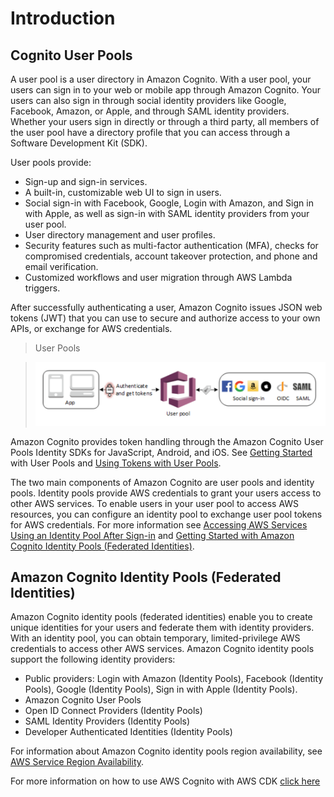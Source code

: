 # Introduction

## Cognito User Pools

A user pool is a user directory in Amazon Cognito. With a user pool, your users can sign in to your web or mobile app through Amazon Cognito. Your users can also sign in through social identity providers like Google, Facebook, Amazon, or Apple, and through SAML identity providers. Whether your users sign in directly or through a third party, all members of the user pool have a directory profile that you can access through a Software Development Kit (SDK).

User pools provide:

- Sign-up and sign-in services.
- A built-in, customizable web UI to sign in users.
- Social sign-in with Facebook, Google, Login with Amazon, and Sign in with Apple, as well as sign-in with SAML identity providers from your user pool.
- User directory management and user profiles.
- Security features such as multi-factor authentication (MFA), checks for compromised credentials, account takeover protection, and phone and email verification.
- Customized workflows and user migration through AWS Lambda triggers.

After successfully authenticating a user, Amazon Cognito issues JSON web tokens (JWT) that you can use to secure and authorize access to your own APIs, or exchange for AWS credentials.


>User Pools

>![User Pools](imgs/userPools.png)  


Amazon Cognito provides token handling through the Amazon Cognito User Pools Identity SDKs for JavaScript, Android, and iOS. See [Getting Started](https://docs.aws.amazon.com/cognito/latest/developerguide/getting-started-with-cognito-user-pools.html) with User Pools and [Using Tokens with User Pools](https://docs.aws.amazon.com/cognito/latest/developerguide/amazon-cognito-user-pools-using-tokens-with-identity-providers.html).

The two main components of Amazon Cognito are user pools and identity pools. Identity pools provide AWS credentials to grant your users access to other AWS services. To enable users in your user pool to access AWS resources, you can configure an identity pool to exchange user pool tokens for AWS credentials. For more information see [Accessing AWS Services Using an Identity Pool After Sign-in](https://docs.aws.amazon.com/cognito/latest/developerguide/amazon-cognito-integrating-user-pools-with-identity-pools.html) and [Getting Started with Amazon Cognito Identity Pools (Federated Identities)](https://docs.aws.amazon.com/cognito/latest/developerguide/getting-started-with-identity-pools.html).



## Amazon Cognito Identity Pools (Federated Identities)

Amazon Cognito identity pools (federated identities) enable you to create unique identities for your users and federate them with identity providers. With an identity pool, you can obtain temporary, limited-privilege AWS credentials to access other AWS services. Amazon Cognito identity pools support the following identity providers:

- Public providers: Login with Amazon (Identity Pools), Facebook (Identity Pools), Google (Identity Pools), Sign in with Apple (Identity Pools).
- Amazon Cognito User Pools
- Open ID Connect Providers (Identity Pools)
- SAML Identity Providers (Identity Pools)
- Developer Authenticated Identities (Identity Pools)

For information about Amazon Cognito identity pools region availability, see [AWS Service Region Availability](https://aws.amazon.com/about-aws/global-infrastructure/regional-product-services/).


For more information on how to use AWS Cognito with AWS CDK [click here](https://docs.aws.amazon.com/cdk/api/latest/docs/aws-cognito-readme.html)
